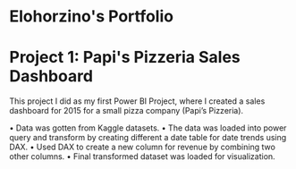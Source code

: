 #  Elohorzino's Portfolio

#   Project 1: Papi's Pizzeria Sales Dashboard
This project I did as my first Power BI Project, where I created a sales dashboard for 2015 for a small pizza company (Papi’s Pizzeria).

  •	Data was gotten from Kaggle datasets.
  •	The data was loaded into power query and transform by creating different a date table for date trends using DAX.
  •	Used DAX to create a new column for revenue by combining two other columns.
  •	Final transformed dataset was loaded for visualization.
